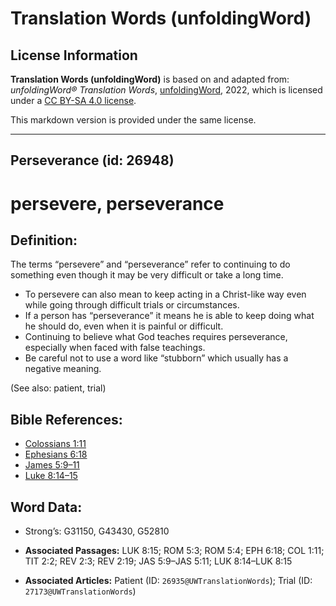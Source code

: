 # Translation Words (unfoldingWord)

## License Information

**Translation Words (unfoldingWord)** is based on and adapted from: _unfoldingWord® Translation Words_, [unfoldingWord](https://unfoldingword.org/utw), 2022, which is licensed under a [CC BY-SA 4.0 license](https://creativecommons.org/licenses/by-sa/4.0/legalcode.en).

This markdown version is provided under the same license.



--------------------------------

## Perseverance (id: 26948)

persevere, perseverance
=======================

Definition:
-----------

The terms “persevere” and “perseverance” refer to continuing to do something even though it may be very difficult or take a long time.

* To persevere can also mean to keep acting in a Christ\-like way even while going through difficult trials or circumstances.
* If a person has “perseverance” it means he is able to keep doing what he should do, even when it is painful or difficult.
* Continuing to believe what God teaches requires perseverance, especially when faced with false teachings.
* Be careful not to use a word like “stubborn” which usually has a negative meaning.

(See also: patient, trial)

Bible References:
-----------------

* [Colossians 1:11](https://ref.ly/Col1:11)
* [Ephesians 6:18](https://ref.ly/Eph6:18)
* [James 5:9–11](https://ref.ly/Jas5:9-Jas5:11)
* [Luke 8:14–15](https://ref.ly/Luke8:14-Luke8:15)

Word Data:
----------

* Strong’s: G31150, G43430, G52810

* **Associated Passages:** LUK 8:15; ROM 5:3; ROM 5:4; EPH 6:18; COL 1:11; TIT 2:2; REV 2:3; REV 2:19; JAS 5:9–JAS 5:11; LUK 8:14–LUK 8:15
* **Associated Articles:** Patient (ID: `26935@UWTranslationWords`); Trial (ID: `27173@UWTranslationWords`)

